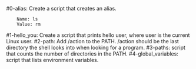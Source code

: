 #0-alias:
	Create a script that creates an alias.

		Name: ls
		Value: rm
#1-hello_you:
	Create a script that prints hello user, where user is the current Linux user.
#2-path:
	Add /action to the PATH. /action should be the last directory the shell looks into when looking for a program.
#3-paths:
	 script that counts the number of directories in the PATH.
#4-global_variables:
	script that lists environment variables.
